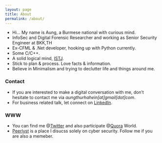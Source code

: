 ```yaml
---
layout: page
title: About
permalink: /about/
---
```


* Hi... My name is Aung, a Burmese national with curious mind.
* InfoSec and Digital Forensic Researcher and working as Senior Security Engineer at BKK,TH  
* Ex-CFML & .Net developer, hooking up with Python currently. 
* Some C/C++.
* A solid logical mind, [ISTJ](http://www.16personalities.com/istj-personality).
* Stick to plan & process. Love facts & information.
* Believe in Minimalism and trying to declutter life and things around me.

### Contact
* If you are interested to make a digital conversation with me, don’t hesitate to contact me via *aungthurhahein[at]gmail[dot]com*.
* For business related talk, let connect on [LinkedIn](https://www.linkedin.com/in/aung-thu-rha-hein-2947b718/).

### WWW
* You can find me @<a href="https://twitter.com/AtrHein" target="_blank">Twitter</a> and also participate @<a href="https://www.quora.com/profile/Aung-Thu-Rha-Hein" target="_blank">Quora</a> World. 
* [Peerlyst](https://www.peerlyst.com/users/aung-thu-rha-hein)  is a place I disucss solely on cyber security. Follow me if you are also a memeber.